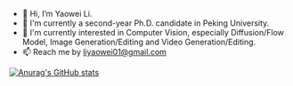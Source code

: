 - 👋 Hi, I’m Yaowei Li.
- 🔭 I'm currently a second-year Ph.D. candidate in Peking University.
- 🌱 I'm currently interested in Computer Vision, especially Diffusion/Flow Model, Image Generation/Editing and Video Generation/Editing.
- 📫 Reach me by liyaowei01@gmail.com


[![Anurag's GitHub stats](https://github-readme-stats.vercel.app/api?username=liyaowei-stu)](https://github.com/anuraghazra/github-readme-stats)


<!--
**liyaowei-stu/liyaowei-stu** is a ✨ _special_ ✨ repository because its `README.md` (this file) appears on your GitHub profile.
-->
